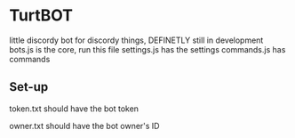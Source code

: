 # TurtBOT
little discordy bot for discordy things, DEFINETLY still in development
bots.js is the core, run this file
settings.js has the settings
commands.js has commands
## Set-up
token.txt should have the bot token

owner.txt should have the bot owner's ID

